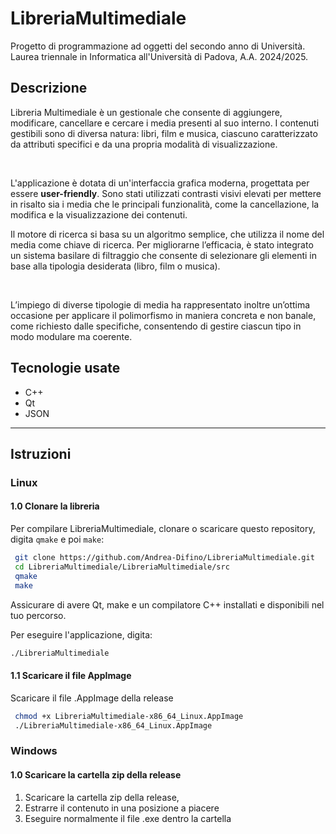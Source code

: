 # LibreriaMultimediale
Progetto di programmazione ad oggetti del secondo anno di Università. Laurea triennale in Informatica all'Università di Padova, A.A. 2024/2025.

## Descrizione
Libreria Multimediale è un gestionale che consente di aggiungere, modificare, cancellare e cercare i media presenti al suo interno. I contenuti gestibili sono di diversa natura: libri, film e musica, ciascuno caratterizzato da attributi specifici e da una propria modalità di visualizzazione.

<br/>

L'applicazione è dotata di un'interfaccia grafica moderna, progettata per essere **user-friendly**. Sono stati utilizzati contrasti visivi elevati per mettere in risalto sia i media che le principali funzionalità, come la cancellazione, la modifica e la visualizzazione dei contenuti.

Il motore di ricerca si basa su un algoritmo semplice, che utilizza il nome del media come chiave di ricerca. Per migliorarne l’efficacia, è stato integrato un sistema basilare di filtraggio che consente di selezionare gli elementi in base alla tipologia desiderata (libro, film o musica).

<br/>

L’impiego di diverse tipologie di media ha rappresentato inoltre un’ottima occasione per applicare il polimorfismo in maniera concreta e non banale, come richiesto dalle specifiche, consentendo di gestire ciascun tipo in modo modulare ma coerente.

## Tecnologie usate
* C++
* Qt
* JSON
<hr/>

## Istruzioni

### Linux 

#### 1.0 Clonare la libreria
Per compilare LibreriaMultimediale, clonare o scaricare questo repository, digita `qmake` e poi `make`:

```bash
 git clone https://github.com/Andrea-Difino/LibreriaMultimediale.git
 cd LibreriaMultimediale/LibreriaMultimediale/src
 qmake
 make
```

Assicurare di avere Qt, make e un compilatore C++ installati e disponibili nel tuo percorso.

Per eseguire l'applicazione, digita:

```bash
./LibreriaMultimediale
```

#### 1.1 Scaricare il file AppImage
Scaricare il file .AppImage della release 

```bash
 chmod +x LibreriaMultimediale-x86_64_Linux.AppImage
 ./LibreriaMultimediale-x86_64_Linux.AppImage
```

### Windows

#### 1.0 Scaricare la cartella zip della release
1. Scaricare la cartella zip della release, 
2. Estrarre il contenuto in una posizione a piacere
3. Eseguire normalmente il file .exe dentro la cartella
